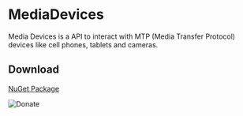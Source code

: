 # MediaDevices

Media Devices is a API to interact with MTP (Media Transfer Protocol) devices like cell phones, tablets and cameras.

## Download

[NuGet Package](https://www.nuget.org/packages/MediaDevices/)

![Donate](https://www.paypalobjects.com/en_US/i/btn/btn_donate_LG.gif)
